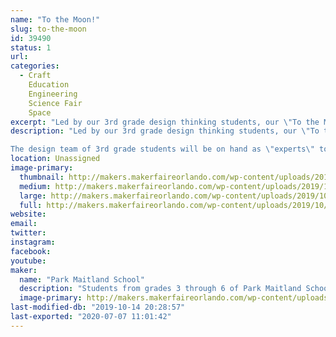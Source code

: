 ```yaml
---
name: "To the Moon!"
slug: to-the-moon
id: 39490
status: 1
url: 
categories:
  - Craft
    Education
    Engineering
    Science Fair
    Space
excerpt: "Led by our 3rd grade design thinking students, our \"To the Moon!\" booth will invite attendees to take part in some out of this world science! Students will provide 4 separate \"space\" missions all in one booth! Attendees will have the opportunity to make, take, and launch a bottle rocket, build catapults to defend the \"moon\" from an invasion, design and sew some stuffed space figures, and have their bottle rockets take a return flight back to earth on a zip-line race."
description: "Led by our 3rd grade design thinking students, our \"To the Moon!\" booth will invite attendees to take part in some out of this world science! Students will provide 4 separate \"space\" missions all in one booth! Attendees will have the opportunity to make, take, and launch a bottle rocket, build catapults to defend the \"moon\" from an invasion, design and sew some stuffed space figures, and have their bottle rockets take a return flight back to earth on a zip-line race.

The design team of 3rd grade students will be on hand as \"experts\" to guide you through each experience and answer any questions regarding the making of our exhibit!"
location: Unassigned
image-primary:
  thumbnail: http://makers.makerfaireorlando.com/wp-content/uploads/2019/10/ToTheMoon-2-150x150.jpg
  medium: http://makers.makerfaireorlando.com/wp-content/uploads/2019/10/ToTheMoon-2-300x170.jpg
  large: http://makers.makerfaireorlando.com/wp-content/uploads/2019/10/ToTheMoon-2.jpg
  full: http://makers.makerfaireorlando.com/wp-content/uploads/2019/10/ToTheMoon-2.jpg
website: 
email: 
twitter: 
instagram: 
facebook: 
youtube: 
maker:
  name: "Park Maitland School"
  description: "Students from grades 3 through 6 of Park Maitland School take part in programmed Design Thinking classes twice a week. In their newly renovated Maker Space, students hone their 21st Century Skills of collaboration, problem solving, creativity, and critical thinking through project based learning. Students are encouraged to tinker and are taught the design process through different modes and hands-on learning experiences. Science, technology, engineering, the arts, and math all play a role in their learning! Students further share their learning to authentic audiences through showcases, hands-on exhibits, and by creating learning experiences for others."
  image-primary: http://makers.makerfaireorlando.com/wp-content/uploads/2018/09/PMS-Logo.jpg
last-modified-db: "2019-10-14 20:28:57"
last-exported: "2020-07-07 11:01:42"
---
```

